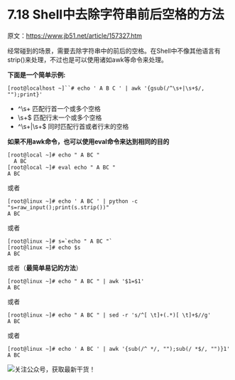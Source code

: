 # 7.18 Shell中去除字符串前后空格的方法

原文：https://www.jb51.net/article/157327.htm

经常碰到的场景，需要去除字符串中的前后的空格。在Shell中不像其他语言有strip()来处理，不过也是可以使用诸如awk等命令来处理。

 **下面是一个简单示例:**

```
[root@localhost ~]``# echo ' A B C ' | awk '{gsub(/^\s+|\s+$/, "");print}'
```

- ^\s+      匹配行首一个或多个空格
- \s+$      匹配行末一个或多个空格
- ^\s+|\s+$  同时匹配行首或者行末的空格

**如果不用awk命令，也可以使用eval命令来达到相同的目的**

```
[root@local ~]# echo " A BC "
  A BC
[root@local ~]# eval echo " A BC "
A BC
```

或者

```
[root@linux ~]# echo ' A BC ' | python -c "s=raw_input();print(s.strip())"
A BC
```

或者

```
[root@linux ~]# s=`echo " A BC "`
[root@linux ~]# echo $s
A BC
```

或者（**最简单易记的方法**）

```
[root@linux ~]# echo " A BC " | awk '$1=$1'
A BC
```

或者

```
[root@linux ~]# echo " A BC " | sed -r 's/^[ \t]+(.*)[ \t]+$//g'
A BC
```

或者

```
[root@linux ~]# echo ' A BC ' | awk '{sub(/^ */, "");sub(/ *$/, "")}1'
A BC
```





![关注公众号，获取最新干货！](http://image.python-online.cn/image-20200320125724880.png)